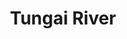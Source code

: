 ---
title: "Tungai River"
title_bn: "টোংগাই নদী"
description: "Tungai river starts from Pathariya area and ends at the Shwameshwari river."
---